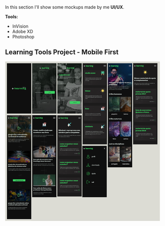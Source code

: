 In this section I'll show some mockups made by me **UI/UX**.

**Tools:**
- InVision
- Adobe XD
- Photoshop

## Learning Tools Project - Mobile First

<img src="./prints/learningtools/mobile/mobile.png" width="900px">


